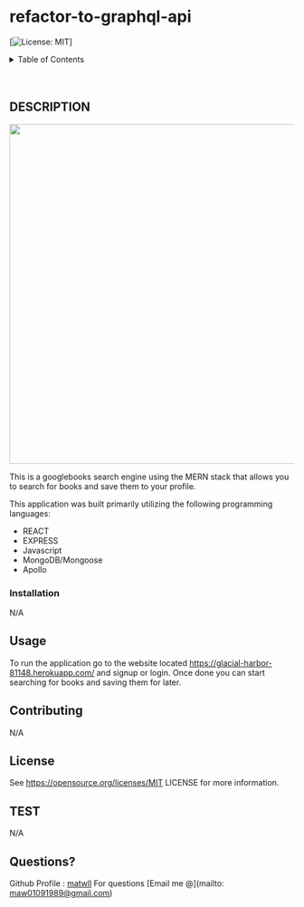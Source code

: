 # refactor-to-graphql-api

[![License: MIT](https://img.shields.io/badge/License-MIT-yellow.svg)]

<!-- TABLE OF CONTENTS -->
<details>
  <summary>Table of Contents</summary>
  <ol>
    <li>
      <a href="#about-the-project">About The Project</a>
      <ul>
        <li><a href="#built-with">Built With</a></li>
      </ul>
    </li>
    <li><a href="#usage">Usage</a></li>
    <li><a href="#contributing">Contributing</a></li>
    <li><a href="#license">License</a></li>
    <li><a href="#contact">Contact</a></li>
    <li><a href="#acknowledgments">Acknowledgments</a></li>
  </ol>
</details>
<br />
<br />

<!-- DESCRIPTION -->

## DESCRIPTION

<!-- ![webpage screenshot](./assets/images/webpage-screenshot.png) -->
<img src="/assets/MERN-google-books-screenshot.png" width="600" text-align="center">

This is a googlebooks search engine using the MERN stack that allows you to search for books and save them to your profile.

This application was built primarily utilizing the following programming languages:

- REACT
- EXPRESS
- Javascript
- MongoDB/Mongoose
- Apollo

### Installation

N/A

<!-- USAGE EXAMPLES -->

## Usage

To run the application go to the website located <https://glacial-harbor-81148.herokuapp.com/> and signup or login. Once done you can start searching for books and saving them for later.

<!-- CONTRIBUTORING -->

## Contributing

N/A

<!-- LICENSE -->

## License

See https://opensource.org/licenses/MIT LICENSE for more information.

<!-- TEST -->

## TEST

N/A

<!-- Questions -->

## Questions?

Github Profile : <a href="https://github.com/matwll">matwll</a>
For questions [Email me @](mailto: maw01091989@gmail.com)
